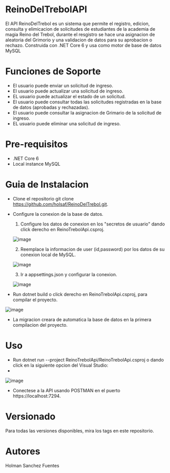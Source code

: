 # ReinoDelTrebolAPI
El API ReinoDelTrebol es un sistema que permite el registro, edicion, consulta y elimicacion de solicitudes de estudiantes de la academia de magia Reino del Trebol, durante el resgistro se hace una asignacion de aleatoria del Grimorio y una validacion de datos para su aprobacion o rechazo. Construida con .NET Core 6 y usa como motor de base de datos MySQL

# Funciones de Soporte
* El usuario puede enviar un solicitud de ingreso.
* El usuario puede actualizar una solicitud de ingreso.
* EL usuario puede actualizar el estado de un solicitud.
* El usuario puede consultar todas las solicitudes registradas en la base de datos (aprobadas y rechazadas).
* El usuario puede consultar la asignacion de Grimario de la solicitud de ingreso.
* EL usuario puede eliminar una solicitud de ingreso.

# Pre-requisitos 
* .NET Core 6
* Local instance MySQL

# Guia de Instalacion
* Clone el repositorio git clone https://github.com/holsaf/ReinoDelTrebol.git.
* Configure la conexion de la base de datos.
  1. Configure los datos de conexion en los "secretos de usuario" dando click derecho en ReinoTrebolApi.csproj.
  
  ![image](https://user-images.githubusercontent.com/87883786/201547680-3c9696aa-a14b-401b-b583-b9658eb20a3f.png)
  
  2. Reemplace la informacion de user (id,password) por los datos de su conexion local de MySQL.
  
  ![image](https://user-images.githubusercontent.com/87883786/201547707-f21da5f3-8331-4bc3-a46e-0f894b270e19.png)
  
  3. Ir a appsettings.json y configurar la conexion.
  
  ![image](https://user-images.githubusercontent.com/87883786/201547801-29c6f14c-f86f-4fd4-a6f3-bd840ec688a9.png)
  
* Run dotnet build o click derecho en ReinoTrebolApi.csproj, para compilar el proyecto.

![image](https://user-images.githubusercontent.com/87883786/201547917-c8798410-6e62-4138-9f61-6ef2a1d9f3f9.png)

* La migracion creara de automatica la base de datos en la primera compilacion del proyecto.

# Uso
* Run dotnet run --project ReinoTrebolApi/ReinoTrebolApi.csproj o dando click en la siguiente opcion del Visual Studio:
* 
![image](https://user-images.githubusercontent.com/87883786/201548512-216dc50c-ed82-4016-8863-2c920e4788c0.png)

* Conectese a la API usando POSTMAN en el puerto https://localhost:7294.

# Versionado 
Para todas las versiones disponibles, mira los tags en este repositorio.

# Autores 
Holman Sanchez Fuentes




